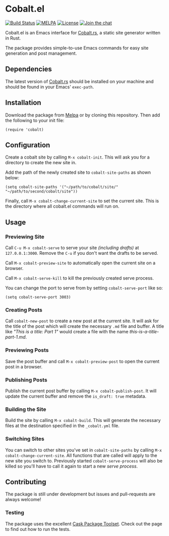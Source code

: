 # Cobalt.el
[![Build Status](https://travis-ci.org/cobalt-org/cobalt.el.svg)](https://travis-ci.org/cobalt-org/cobalt.el)
[![MELPA](https://melpa.org/packages/cobalt-badge.svg)](https://melpa.org/#/cobalt) 
[![License](http://img.shields.io/:license-gpl3-blue.svg)](http://www.gnu.org/licenses/gpl-3.0.html)
[![Join the chat](https://badges.gitter.im/Join%20Chat.svg)](https://gitter.im/cobalt-org/cobalt.rs)


Cobalt.el is an Emacs interface for [Cobalt.rs](https://github.com/cobalt-org/cobalt.rs), a static site generator written in Rust.

The package provides simple-to-use Emacs commands for easy site generation and post management.

## Dependencies

The latest version of [Cobalt.rs](http://cobalt-org.github.io/getting-started/) should be installed on your machine and should be found in your Emacs' `exec-path`.

## Installation

Download the package from [Melpa](https://melpa.org/#/cobalt) or by cloning this repository. Then add the following to your init file:

```emacs-lisp
(require 'cobalt)
```

## Configuration

Create a cobalt site by calling `M-x cobalt-init`. This will ask you for a directory to create the new site in.

Add the path of the newly created site to `cobalt-site-paths` as shown below:

```emacs-lisp
(setq cobalt-site-paths '("~/path/to/cobalt/site/" "~/path/to/second/cobalt/site"))
```

Finally, call `M-x cobalt-change-current-site` to set the current site. This is the directory where all cobalt.el commands will run on.

## Usage

### Previewing Site

Call `C-u M-x cobalt-serve` to serve your site _(including drafts)_ at `127.0.0.1:3000`. Remove the `C-u` if you don't want the drafts to be served.

Call `M-x cobalt-preview-site` to automatically open the current site on a browser.

Call `M-x cobalt-serve-kill` to kill the previously created serve process.

You can change the port to serve from by setting `cobalt-serve-port` like so:

```emacs-lisp
(setq cobalt-serve-port 3003)
```

### Creating Posts

Call `cobalt-new-post` to create a new post at the current site. It will ask for the title of the post which will create the necessary `.md` file and buffer. A title like _"This is a title: Part 1"_ would create a file with the name _this-is-a-title-part-1.md_.

### Previewing Posts

Save the post buffer and call `M-x cobalt-preview-post` to open the current post in a browser.

### Publishing Posts

Publish the current post buffer by calling `M-x cobalt-publish-post`. It will update the current buffer and remove the `is_draft: true` metadata. 

### Building the Site

Build the site by calling `M-x cobalt-build`. This will generate the necessary files at the destination specified in the `_cobalt.yml` file.

### Switching Sites

You can switch to other sites you've set in `cobalt-site-paths` by calling `M-x cobalt-change-current-site`. All functions that are called will apply to the new site you switch to. Previously started `cobalt-serve-process` will also be killed so you'll have to call it again to start a new _serve process_.

## Contributing

The package is still under development but issues and pull-requests are always welcome!

### Testing

The package uses the excellent [Cask Package Toolset](https://github.com/AdrieanKhisbe/cask-package-toolset.el). Check out the page to find out how to run the tests.


